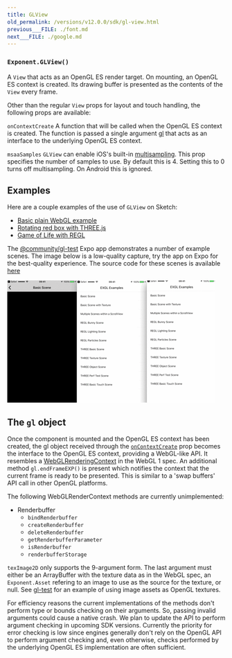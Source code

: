 ```yaml
---
title: GLView
old_permalink: /versions/v12.0.0/sdk/gl-view.html
previous___FILE: ./font.md
next___FILE: ./google.md
---
```


### `Exponent.GLView()`

A `View` that acts as an OpenGL ES render target. On mounting, an OpenGL ES context is created. Its drawing buffer is presented as the contents of the `View` every frame.

Other than the regular `View` props for layout and touch handling, the following props are available:

 `onContextCreate`
A function that will be called when the OpenGL ES context is created. The function is passed a single argument [gl](#gl-object) that acts as an interface to the underlying OpenGL ES context.

 `msaaSamples`
`GLView` can enable iOS's built-in [multisampling](https://www.khronos.org/registry/OpenGL/extensions/APPLE/APPLE_framebuffer_multisample.txt). This prop specifies the number of samples to use. By default this is 4. Setting this to 0 turns off multisampling. On Android this is ignored.

## Examples

Here are a couple examples of the use of `GLView` on Sketch:

-   [Basic plain WebGL example](https://sketch.expo.io/SJaCWirsg)
-   [Rotating red box with THREE.js](https://sketch.expo.io/rkpPMg8ie)
-   [Game of Life with REGL](https://sketch.expo.io/HkjUrfIje)

The [@community/gl-test](https://expo.io/@community/gl-test) Expo app demonstrates a number of example scenes. The image below is a low-quality capture, try the app on Expo for the best-quality experience. The source code for these scenes is available [here](https://github.com/exponent/gl-test/tree/master/Scenes)

![](./gl-test.gif)

## The `gl` object

Once the component is mounted and the OpenGL ES context has been created, the gl object received through the [`onContextCreate`](#exponentglviewoncontextcreate "Exponent.GLView.onContextCreate") prop becomes the interface to the OpenGL ES context, providing a WebGL-like API. It resembles a [WebGLRenderingContext](https://www.khronos.org/registry/webgl/specs/latest/1.0/#5.14) in the WebGL 1 spec. An additional method `gl.endFrameEXP()` is present which notifies the context that the current frame is ready to be presented. This is similar to a 'swap buffers' API call in other OpenGL platforms.

The following WebGLRenderContext methods are currently unimplemented:

-   Renderbuffer
    -   `bindRenderbuffer`
    -   `createRenderbuffer`
    -   `deleteRenderbuffer`
    -   `getRenderbufferParameter`
    -   `isRenderbuffer`
    -   `renderbufferStorage`

`texImage2D` only supports the 9-argument form. The last argument must either be an ArrayBuffer with the texture data as in the WebGL spec, an `Exponent.Asset` refering to an image to use as the source for the texture, or null. See [gl-test](https://github.com/exponent/gl-test/blob/deedfac1b7b6f9c9ce6e42a3b51700cf47da773c/Scenes/BasicTextureScene.js#L85-L88) for an example of using image assets as OpenGL textures.

For efficiency reasons the current implementations of the methods don't perform type or bounds checking on their arguments. So, passing invalid arguments could cause a native crash. We plan to update the API to perform argument checking in upcoming SDK versions. Currently the priority for error checking is low since engines generally don't rely on the OpenGL API to perform argument checking and, even otherwise, checks performed by the underlying OpenGL ES implementation are often sufficient.
